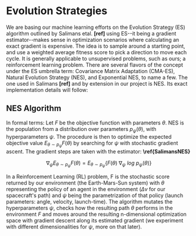 # Evolution Strategies
We are basing our machine learning efforts on the Evolution Strategy (ES) algorithm outlined by Salimans etal. **[ref]** using ES--it being a gradient estimator--makes sense in optimization scenarios where calculating an exact gradient is expensive. The idea is to sample around a starting point, and use a weighted average fitness score to pick a direction to move each cycle. It is generally applicable to unsupervised problems, such as ours; a reinforcement learning problem. There are several flavors of the concept under the ES umbrella term: Covariance Matrix Adaptation (CMA-ES), Natural Evolution Strategy (NES), and Exponential NES, to name a few. The one used in Salimans **[ref]** and by extension in our project is NES. Its exact implementation details will follow:

## NES Algorithm
In formal terms: Let $F$ be the objective function with parameters $\theta$. NES is the population from a distribution over parameters $p_\psi (\theta)$, with hyperparameters $\psi$. The procedure is then to optimize the expected objective value $E_{\theta \sim p_\psi} F(\theta)$ by searching for $\psi$ with stochastic gradient ascent. The gradient steps are taken with the estimator: **\ref{SalimansNES}**

$$\nabla_\psi E_{\theta \sim p_\psi} F(\theta)=E_{\theta \sim p_\psi} \{F(\theta)~\nabla_\psi~log~p_\psi(\theta)\}$$ 

In a Reinforcement Learning (RL) problem, F is the stochastic score returned by our environment (the Earth-Mars-Sun system) with $\theta$ representing the policy of an agent in the environment ($\Delta v$ for our spacecraft's path) and $\psi$ being the parametrization of that policy (launch parameters: angle, velocity, launch-time). The algorithm mutates the hyperparameters $\psi$, checks how the resulting path $\theta$ performs in the environment $F$ and moves around the resulting n-dimensional optimization space with gradient descent along its estimated gradient (we experiment with different dimensionalities for $\psi$, more on that later).




